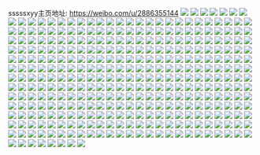 sssssxyy主页地址: https://weibo.com/u/2886355144 
![](https://wx4.sinaimg.cn/mw2000/ac0a48c8ly1h9cc6pucrkj21o0280b29.jpg) 
![](https://wx4.sinaimg.cn/mw2000/ac0a48c8ly1h9cc6h94ryj21u71dn4qq.jpg) 
![](https://wx4.sinaimg.cn/mw2000/ac0a48c8ly1h51f7lzw1rj235s2dcnpd.jpg) 
![](https://wx4.sinaimg.cn/mw2000/ac0a48c8ly1h51f7n8cvcj235s2dcnpe.jpg) 
![](https://wx4.sinaimg.cn/mw2000/ac0a48c8ly1h51f7qugpqj235s2dcu0x.jpg) 
![](https://wx4.sinaimg.cn/mw2000/ac0a48c8ly1h51f7oxm0qj21qy2bx1kx.jpg) 
![](https://wx4.sinaimg.cn/mw2000/ac0a48c8ly1h51f7po3cqj21w62iw7wh.jpg) 
![](https://wx4.sinaimg.cn/mw2000/ac0a48c8ly1h51fet6iypj226q2wzhdu.jpg) 
![](https://wx4.sinaimg.cn/mw2000/ac0a48c8ly1h51fftanraj20qo0k0diu.jpg) 
![](https://wx4.sinaimg.cn/mw2000/ac0a48c8ly1h51f86vq8xj235s2dcnpd.jpg) 
![](https://wx4.sinaimg.cn/mw2000/ac0a48c8ly1h51fcxl5u8j235s2dc1ky.jpg) 
![](https://wx4.sinaimg.cn/mw2000/ac0a48c8ly1h2tf1tirpij20qo0zkac9.jpg) 
![](https://wx4.sinaimg.cn/mw2000/ac0a48c8ly1h1ylp6bw0nj20qo0zk44t.jpg) 
![](https://wx4.sinaimg.cn/mw2000/ac0a48c8ly1gzmlkjppwpj223l2ssu0x.jpg) 
![](https://wx4.sinaimg.cn/mw2000/ac0a48c8ly1gzmlkioz83j228u2zs1ky.jpg) 
![](https://wx4.sinaimg.cn/mw2000/ac0a48c8ly1gzmp5smerdj22by3404qs.jpg) 
![](https://wx4.sinaimg.cn/mw2000/ac0a48c8ly1gzmp7b1hpmj21400u0tca.jpg) 
![](https://wx4.sinaimg.cn/mw2000/ac0a48c8ly1gzmlknxbelj215s0vc7e1.jpg) 
![](https://wx4.sinaimg.cn/mw2000/ac0a48c8ly1gzmp5n3qubj21kw2deqv5.jpg) 
![](https://wx4.sinaimg.cn/mw2000/ac0a48c8ly1gzmlkpy0osj235s2dchdu.jpg) 
![](https://wx4.sinaimg.cn/mw2000/ac0a48c8ly1gzmllqyux8j235s2dcu0y.jpg) 
![](https://wx4.sinaimg.cn/mw2000/ac0a48c8ly1gzmpeg3uwgj21400u0qcw.jpg) 
![](https://wx4.sinaimg.cn/mw2000/ac0a48c8ly1gzmpaq74zlj22dc35s4qq.jpg) 
![](https://wx4.sinaimg.cn/mw2000/ac0a48c8ly1gzmpgd7sjoj20qo0k0ae6.jpg) 
![](https://wx4.sinaimg.cn/mw2000/ac0a48c8ly1gzmpc0ny9mj20u0140n4s.jpg) 
![](https://wx4.sinaimg.cn/mw2000/ac0a48c8ly1gzmpcqccmqj227a2xp7wi.jpg) 
![](https://wx4.sinaimg.cn/mw2000/ac0a48c8ly1gzmpdrxs2ej22sd239kjl.jpg) 
![](https://wx4.sinaimg.cn/mw2000/ac0a48c8ly1gz9wo98hgmj21uc1acgs2.jpg) 
![](https://wx4.sinaimg.cn/mw2000/ac0a48c8ly1gz9wo9lxmmj21uc1acqbv.jpg) 
![](https://wx4.sinaimg.cn/mw2000/ac0a48c8ly1gz9woa3gukj21uc1ac45g.jpg) 
![](https://wx4.sinaimg.cn/mw2000/ac0a48c8ly1gymuvaguykj21100rrti5.jpg) 
![](https://wx4.sinaimg.cn/mw2000/ac0a48c8ly1gymuvblpyzj21zt2nr4qq.jpg) 
![](https://wx4.sinaimg.cn/mw2000/ac0a48c8ly1gymuvclbtlj22dc35sqv6.jpg) 
![](https://wx4.sinaimg.cn/mw2000/ac0a48c8ly1gymuveefzbj22dc35skjm.jpg) 
![](https://wx4.sinaimg.cn/mw2000/ac0a48c8ly1gymuverwx0j21jk15o4fv.jpg) 
![](https://wx4.sinaimg.cn/mw2000/ac0a48c8ly1gymuvgsut2j21tx2fwnpd.jpg) 
![](https://wx4.sinaimg.cn/mw2000/ac0a48c8ly1gymuvhek4kj22ke1xa7wh.jpg) 
![](https://wx4.sinaimg.cn/mw2000/ac0a48c8ly1gymuwmpt2xj22dc35sx6q.jpg) 
![](https://wx4.sinaimg.cn/mw2000/ac0a48c8ly1gymuwn379ej20p60xwaer.jpg) 
![](https://wx4.sinaimg.cn/mw2000/ac0a48c8ly1gx0gmrzydrj21400u0ant.jpg) 
![](https://wx4.sinaimg.cn/mw2000/ac0a48c8ly1gx0glkuawaj20xn18ugwl.jpg) 
![](https://wx4.sinaimg.cn/mw2000/ac0a48c8ly1gx0glno664j20uu154anq.jpg) 
![](https://wx4.sinaimg.cn/mw2000/ac0a48c8ly1gx0gloljt9j235s2dc7wi.jpg) 
![](https://wx4.sinaimg.cn/mw2000/ac0a48c8ly1gx0glur4rrj20og0wlah8.jpg) 
![](https://wx4.sinaimg.cn/mw2000/ac0a48c8ly1gx0glphpshj226l2wsnpe.jpg) 
![](https://wx4.sinaimg.cn/mw2000/ac0a48c8ly1gx0glt1kd4j22112pdu0y.jpg) 
![](https://wx4.sinaimg.cn/mw2000/ac0a48c8ly1gx0gllnauyj233e2bk7wi.jpg) 
![](https://wx4.sinaimg.cn/mw2000/ac0a48c8ly1gx0it8b3hpj21yw1yvqv5.jpg) 
![](https://wx4.sinaimg.cn/mw2000/ac0a48c8ly1gx0ith8bvcj20pu0mnwj2.jpg) 
![](https://wx4.sinaimg.cn/mw2000/ac0a48c8ly1gtz7n0w8thj235s2dcb2a.jpg) 
![](https://wx4.sinaimg.cn/mw2000/0039kQPely1gtz7ks2w5pj62t223ue8202.jpg) 
![](https://wx4.sinaimg.cn/mw2000/0039kQPely1gtz7ktm5kmj635s2dchdv02.jpg) 
![](https://wx4.sinaimg.cn/mw2000/0039kQPely1gtz7km9p45j635s2dc7wk02.jpg) 
![](https://wx4.sinaimg.cn/mw2000/0039kQPely1gtz7l69bwej635s2dcqv702.jpg) 
![](https://wx4.sinaimg.cn/mw2000/0039kQPely1gtz7ryns4ij635s2dcb2c02.jpg) 
![](https://wx4.sinaimg.cn/mw2000/ac0a48c8ly1gtd9re58ozj21401i0e6r.jpg) 
![](https://wx4.sinaimg.cn/mw2000/ac0a48c8ly1gsueu3ss98j21hl0u0aks.jpg) 
![](https://wx4.sinaimg.cn/mw2000/ac0a48c8ly1gsueu46tewj21hg0u0q9t.jpg) 
![](https://wx4.sinaimg.cn/mw2000/ac0a48c8ly1gsufbw6fqvj21ia0u0dnr.jpg) 
![](https://wx4.sinaimg.cn/mw2000/0039kQPely1gs0pmdltplj63402c07wm02.jpg) 
![](https://wx4.sinaimg.cn/mw2000/ac0a48c8ly1gs0pmmpllpj222n340npg.jpg) 
![](https://wx4.sinaimg.cn/mw2000/ac0a48c8ly1gs0pmhx72vj235s2dcu0y.jpg) 
![](https://wx4.sinaimg.cn/mw2000/ac0a48c8ly1gs0pmqq85cj22c0340e86.jpg) 
![](https://wx4.sinaimg.cn/mw2000/ac0a48c8ly1gs0pmnyy6uj20u018zqrc.jpg) 
![](https://wx4.sinaimg.cn/mw2000/ac0a48c8ly1gs0polpz5ej235s2dc1ky.jpg) 
![](https://wx4.sinaimg.cn/mw2000/ac0a48c8ly1gs0pou77z3j22801o01ky.jpg) 
![](https://wx4.sinaimg.cn/mw2000/ac0a48c8ly1gs0pp6gdtzj235s2dcqv6.jpg) 
![](https://wx4.sinaimg.cn/mw2000/ac0a48c8ly1gs0pojkrnpj22dc35shdu.jpg) 
![](https://wx4.sinaimg.cn/mw2000/ac0a48c8ly1gqrmx557q3j235s2dcb29.jpg) 
![](https://wx4.sinaimg.cn/mw2000/ac0a48c8ly1gqqigekjwkj21u02804qq.jpg) 
![](https://wx4.sinaimg.cn/mw2000/ac0a48c8ly1gqqia0lxfpj22lv35snpg.jpg) 
![](https://wx4.sinaimg.cn/mw2000/ac0a48c8ly1gqqia1xe26j22lv35sb2c.jpg) 
![](https://wx4.sinaimg.cn/mw2000/ac0a48c8ly1gqqi9z0760j22lv35sx6r.jpg) 
![](https://wx4.sinaimg.cn/mw2000/ac0a48c8ly1gqqigdph92j22lv35se84.jpg) 
![](https://wx4.sinaimg.cn/mw2000/ac0a48c8ly1gqqigcav9kj22lv35shdw.jpg) 
![](https://wx4.sinaimg.cn/mw2000/ac0a48c8ly1gprjw0sekpj20rs4vz4qs.jpg) 
![](https://wx4.sinaimg.cn/mw2000/ac0a48c8ly1gprjvwvh09j20rs58dqv7.jpg) 
![](https://wx4.sinaimg.cn/mw2000/ac0a48c8ly1gprjw5dpc5j20rs5nt7wk.jpg) 
![](https://wx4.sinaimg.cn/mw2000/ac0a48c8ly1gorlr1xghcj21j021c7wi.jpg) 
![](https://wx4.sinaimg.cn/mw2000/ac0a48c8ly1gorlrow27xj235s2dc4qr.jpg) 
![](https://wx4.sinaimg.cn/mw2000/ac0a48c8ly1gorlr5dngxj21iw21qb2a.jpg) 
![](https://wx4.sinaimg.cn/mw2000/ac0a48c8ly1gorlr64ntyj20xm18u46o.jpg) 
![](https://wx4.sinaimg.cn/mw2000/ac0a48c8ly1gorlrscvtaj23k02o0qv6.jpg) 
![](https://wx4.sinaimg.cn/mw2000/ac0a48c8ly1gorlrlatwoj22c03404qt.jpg) 
![](https://wx4.sinaimg.cn/mw2000/ac0a48c8ly1gnxtq0ffc7j22801o0hdx.jpg) 
![](https://wx4.sinaimg.cn/mw2000/ac0a48c8ly1gnxtq2015dj21o02801l1.jpg) 
![](https://wx4.sinaimg.cn/mw2000/ac0a48c8ly1gnxtq3387zj22801o0kjm.jpg) 
![](https://wx4.sinaimg.cn/mw2000/ac0a48c8ly1gn7ad9mqakj20pn70a1ky.jpg) 
![](https://wx4.sinaimg.cn/mw2000/ac0a48c8ly1gn7adamhd6j20s06f3e82.jpg) 
![](https://wx4.sinaimg.cn/mw2000/ac0a48c8ly1gn7adbt12xj20ya58p7wi.jpg) 
![](https://wx4.sinaimg.cn/mw2000/ac0a48c8ly1gn7add2bfwj20rl6ik7wi.jpg) 
![](https://wx4.sinaimg.cn/mw2000/ac0a48c8ly1gn7ae4zq80j20sg6bk7wi.jpg) 
![](https://wx4.sinaimg.cn/mw2000/ac0a48c8ly1gn7af1lq9zj20pc73f1ky.jpg) 
![](https://wx4.sinaimg.cn/mw2000/ac0a48c8ly1gn0a0kedmnj20ms0kltcb.jpg) 
![](https://wx4.sinaimg.cn/mw2000/ac0a48c8ly1gn0a0kpzp6j20mi0m5q6i.jpg) 
![](https://wx4.sinaimg.cn/mw2000/ac0a48c8ly1gkwrp3hbu4j2190190wuk.jpg) 
![](https://wx4.sinaimg.cn/mw2000/ac0a48c8ly1gkwrp4iocrj2190190jyi.jpg) 
![](https://wx4.sinaimg.cn/mw2000/ac0a48c8ly1gkwrp45irjj2190190dvq.jpg) 
![](https://wx4.sinaimg.cn/mw2000/ac0a48c8ly1gk9s8e5jx9j22801o0b2a.jpg) 
![](https://wx4.sinaimg.cn/mw2000/ac0a48c8ly1gk372b4bcqj215o15ob29.jpg) 
![](https://wx4.sinaimg.cn/mw2000/ac0a48c8ly1gk372c30pnj215o15ohdt.jpg) 
![](https://wx4.sinaimg.cn/mw2000/ac0a48c8ly1gk372deys1j215o15ohdt.jpg) 
![](https://wx4.sinaimg.cn/mw2000/ac0a48c8ly1gk372crpksj215o15oe81.jpg) 
![](https://wx4.sinaimg.cn/mw2000/ac0a48c8ly1gk372bkb2lj20u00u0kb6.jpg) 
![](https://wx4.sinaimg.cn/mw2000/ac0a48c8ly1gk372dxcq4j215o15o7wh.jpg) 
![](https://wx4.sinaimg.cn/mw2000/ac0a48c8ly1gjtxoeknwkj22dc35skjm.jpg) 
![](https://wx4.sinaimg.cn/mw2000/ac0a48c8ly1gjtxp39h59j22dc35sb2a.jpg) 
![](https://wx4.sinaimg.cn/mw2000/ac0a48c8ly1gjtxpthba0j22dc35s1ky.jpg) 
![](https://wx4.sinaimg.cn/mw2000/ac0a48c8ly1gjtxqrflvkj20u00u0qff.jpg) 
![](https://wx4.sinaimg.cn/mw2000/ac0a48c8ly1gjtxr352x9j22dc2dbkjl.jpg) 
![](https://wx4.sinaimg.cn/mw2000/ac0a48c8ly1gjtxrvkhxzj22402tckjl.jpg) 
![](https://wx4.sinaimg.cn/mw2000/ac0a48c8ly1giz6oa7jlyj21s32dcnpd.jpg) 
![](https://wx4.sinaimg.cn/mw2000/ac0a48c8ly1giz6o7w4e7j20xr190x05.jpg) 
![](https://wx4.sinaimg.cn/mw2000/ac0a48c8ly1giz6oe2po1j22dc1s0kjm.jpg) 
![](https://wx4.sinaimg.cn/mw2000/ac0a48c8ly1giz6ofyvabj21401o2kjl.jpg) 
![](https://wx4.sinaimg.cn/mw2000/ac0a48c8ly1giweioi5ikj235s2dc1ky.jpg) 
![](https://wx4.sinaimg.cn/mw2000/ac0a48c8ly1giwekskebsj235s2dc1ky.jpg) 
![](https://wx4.sinaimg.cn/mw2000/ac0a48c8ly1giwel00rh6j235s2dckjn.jpg) 
![](https://wx4.sinaimg.cn/mw2000/ac0a48c8ly1giwel2w0gfj20qo0qo41z.jpg) 
![](https://wx4.sinaimg.cn/mw2000/ac0a48c8ly1giq3zn4ssqj235s2dcb2b.jpg) 
![](https://wx4.sinaimg.cn/mw2000/ac0a48c8ly1giq3ztj0apj21400u0x1o.jpg) 
![](https://wx4.sinaimg.cn/mw2000/ac0a48c8ly1giq3zshnm2j21sc2dsb2g.jpg) 
![](https://wx4.sinaimg.cn/mw2000/ac0a48c8ly1giq3zpgc70j235s2dcb2e.jpg) 
![](https://wx4.sinaimg.cn/mw2000/ac0a48c8ly1ggdkfygy1qj211i11ix0u.jpg) 
![](https://wx4.sinaimg.cn/mw2000/ac0a48c8ly1gg661za666j22c02c04qp.jpg) 
![](https://wx4.sinaimg.cn/mw2000/ac0a48c8ly1gg6621dcckj22c02c0e81.jpg) 
![](https://wx4.sinaimg.cn/mw2000/ac0a48c8ly1gg6622d2ucj23402c04qp.jpg) 
![](https://wx4.sinaimg.cn/mw2000/ac0a48c8ly1gg6623ny9sj22801o0u0x.jpg) 
![](https://wx4.sinaimg.cn/mw2000/ac0a48c8ly1gg6624bf24j21ho1honi5.jpg) 
![](https://wx4.sinaimg.cn/mw2000/ac0a48c8ly1gg6626kmm6j23402c0x6p.jpg) 
![](https://wx4.sinaimg.cn/mw2000/ac0a48c8ly1gg6627qjq7j22c02c0npd.jpg) 
![](https://wx4.sinaimg.cn/mw2000/ac0a48c8ly1gg6629ovyvj22c02c0x6q.jpg) 
![](https://wx4.sinaimg.cn/mw2000/ac0a48c8ly1gg662arsyjj22c02c0b29.jpg) 
![](https://wx4.sinaimg.cn/mw2000/ac0a48c8ly1gg662bxfuzj22c02c0twg.jpg) 
![](https://wx4.sinaimg.cn/mw2000/ac0a48c8ly1gg662d0l3tj21zk1ho7kb.jpg) 
![](https://wx4.sinaimg.cn/mw2000/ac0a48c8ly1gg662e6rokj22c02c0b29.jpg) 
![](https://wx4.sinaimg.cn/mw2000/ac0a48c8ly1gg662fo0kzj22c03404qq.jpg) 
![](https://wx4.sinaimg.cn/mw2000/ac0a48c8ly1gfeez1g927j20yi0eewv4.jpg) 
![](https://wx4.sinaimg.cn/mw2000/ac0a48c8ly1gfeez0urspj20yi0epk7h.jpg) 
![](https://wx4.sinaimg.cn/mw2000/ac0a48c8ly1gf7g2418jlj21pc0yinph.jpg) 
![](https://wx4.sinaimg.cn/mw2000/ac0a48c8ly1gf7g21zu1dj21pc0yi7wj.jpg) 
![](https://wx4.sinaimg.cn/mw2000/ac0a48c8ly1gf7g4317tpj21pc0yie84.jpg) 
![](https://wx4.sinaimg.cn/mw2000/ac0a48c8ly1geq5bzk0o4j20y70mg1kx.jpg) 
![](https://wx4.sinaimg.cn/mw2000/ac0a48c8ly1gemmlhylnvj20yb0yc11m.jpg) 
![](https://wx4.sinaimg.cn/mw2000/ac0a48c8ly1gemmlhky58j20u013xb29.jpg) 
![](https://wx4.sinaimg.cn/mw2000/ac0a48c8ly1gebicoh6laj20k00k0abo.jpg) 
![](https://wx4.sinaimg.cn/mw2000/ac0a48c8ly1gebico530pj20u012rb29.jpg) 
![](https://wx4.sinaimg.cn/mw2000/ac0a48c8ly1gebicqn9k9j219p5v5qv9.jpg) 
![](https://wx4.sinaimg.cn/mw2000/ac0a48c8ly1ge5wm08hp8j23k02o04qs.jpg) 
![](https://wx4.sinaimg.cn/mw2000/ac0a48c8ly1ge5wowh1wvj23402c01l1.jpg) 
![](https://wx4.sinaimg.cn/mw2000/ac0a48c8ly1ge5wlyjg1xj23k02o0u10.jpg) 
![](https://wx4.sinaimg.cn/mw2000/ac0a48c8ly1ge5woyccg5j23k02o0b2d.jpg) 
![](https://wx4.sinaimg.cn/mw2000/ac0a48c8ly1ge5wm23av7j22o03k0u12.jpg) 
![](https://wx4.sinaimg.cn/mw2000/ac0a48c8ly1ge5wlwof0zj23k02o04qt.jpg) 
![](https://wx4.sinaimg.cn/mw2000/ac0a48c8ly1gdx87lvpgij22c02c01ky.jpg) 
![](https://wx4.sinaimg.cn/mw2000/ac0a48c8ly1gdx87at9loj225j25jnpd.jpg) 
![](https://wx4.sinaimg.cn/mw2000/ac0a48c8ly1gdx87k3k5xj22c02c0hdu.jpg) 
![](https://wx4.sinaimg.cn/mw2000/ac0a48c8ly1gdx87i50jbj22c02c07wi.jpg) 
![](https://wx4.sinaimg.cn/mw2000/ac0a48c8ly1gdx87g563dj21xm1xmkjl.jpg) 
![](https://wx4.sinaimg.cn/mw2000/ac0a48c8ly1gdx87eau25j22c02c0u0x.jpg) 
![](https://wx4.sinaimg.cn/mw2000/ac0a48c8ly1gdr8zgk810j20yi0xgnmh.jpg) 
![](https://wx4.sinaimg.cn/mw2000/ac0a48c8ly1gdf76wia48j21pc0yinpe.jpg) 
![](https://wx4.sinaimg.cn/mw2000/ac0a48c8ly1gdf7408lg2j21pc0yi7wk.jpg) 
![](https://wx4.sinaimg.cn/mw2000/ac0a48c8ly1gddlccwm4wj23402c0u0x.jpg) 
![](https://wx4.sinaimg.cn/mw2000/ac0a48c8ly1gddlcehxadj23402c07ru.jpg) 
![](https://wx4.sinaimg.cn/mw2000/ac0a48c8ly1gcdfkxaegyj23402c0npd.jpg) 
![](https://wx4.sinaimg.cn/mw2000/ac0a48c8ly1gaysyvfl6qj22c02c0kjm.jpg) 
![](https://wx4.sinaimg.cn/mw2000/ac0a48c8ly1gaysysdwnuj20u00u07dr.jpg) 
![](https://wx4.sinaimg.cn/mw2000/ac0a48c8ly1gayt04zdjpj22c02c0kjl.jpg) 
![](https://wx4.sinaimg.cn/mw2000/ac0a48c8ly1gayt10txhgj22c02c0e81.jpg) 
![](https://wx4.sinaimg.cn/mw2000/ac0a48c8ly1gayt0z162cj20u00u046e.jpg) 
![](https://wx4.sinaimg.cn/mw2000/ac0a48c8ly1gayt18wvayj22c02c0npd.jpg) 
![](https://wx4.sinaimg.cn/mw2000/ac0a48c8ly1ga86tkvfo6j22c0340b29.jpg) 
![](https://wx4.sinaimg.cn/mw2000/ac0a48c8ly1ga86tj0qydj21uo11cb0m.jpg) 
![](https://wx4.sinaimg.cn/mw2000/ac0a48c8ly1ga86tlhzcdj21401400y8.jpg) 
![](https://wx4.sinaimg.cn/mw2000/ac0a48c8ly1g9mc3q6wuij20rs0fl0ur.jpg) 
![](https://wx4.sinaimg.cn/mw2000/ac0a48c8ly1g9mc1adzhvj20u00u0ah6.jpg) 
![](https://wx4.sinaimg.cn/mw2000/ac0a48c8ly1g8rgkujtozj218g0xc1kx.jpg) 
![](https://wx4.sinaimg.cn/mw2000/ac0a48c8ly1g8rgkzw94tj22c0340b2a.jpg) 
![](https://wx4.sinaimg.cn/mw2000/ac0a48c8ly1g8rgkmoy6lj218g0xc1kx.jpg) 
![](https://wx4.sinaimg.cn/mw2000/ac0a48c8ly1g8rgkswhakj23402c01l0.jpg) 
![](https://wx4.sinaimg.cn/mw2000/ac0a48c8ly1g8rgkw5t0lj22c02c01kx.jpg) 
![](https://wx4.sinaimg.cn/mw2000/ac0a48c8ly1g8rgl1by50j22ni1zknob.jpg) 
![](https://wx4.sinaimg.cn/mw2000/ac0a48c8ly1g7v5hanfgbj20u0140afi.jpg) 
![](https://wx4.sinaimg.cn/mw2000/ac0a48c8ly1g7v5her7zuj20u0140n9y.jpg) 
![](https://wx4.sinaimg.cn/mw2000/ac0a48c8ly1g7v5hih916j21480u0wnh.jpg) 
![](https://wx4.sinaimg.cn/mw2000/ac0a48c8ly1g7v5hlihxtj21400u0gss.jpg) 
![](https://wx4.sinaimg.cn/mw2000/ac0a48c8ly1g7v5h8d1f1j20u0140k4t.jpg) 
![](https://wx4.sinaimg.cn/mw2000/ac0a48c8ly1g7v5hokffij20u0140n4u.jpg) 
![](https://wx4.sinaimg.cn/mw2000/ac0a48c8ly1g6b089lrcqj20j60j6gnx.jpg) 
![](https://wx4.sinaimg.cn/mw2000/ac0a48c8ly1g6b06xpncij21400u0tja.jpg) 
![](https://wx4.sinaimg.cn/mw2000/ac0a48c8gy1g4v1dkgjkfj23402c04qr.jpg) 
![](https://wx4.sinaimg.cn/mw2000/ac0a48c8gy1g4v1dogk69j23402c0kjm.jpg) 
![](https://wx4.sinaimg.cn/mw2000/ac0a48c8gy1g4v1dr83sjj23402c0qkb.jpg) 
![](https://wx4.sinaimg.cn/mw2000/ac0a48c8ly1g3pzs27ykxj23402c04qp.jpg) 
![](https://wx4.sinaimg.cn/mw2000/ac0a48c8ly1g3jsxy96yuj21w01w0u1a.jpg) 
![](https://wx4.sinaimg.cn/mw2000/ac0a48c8ly1g3jst5v4c5j21w01f44qx.jpg) 
![](https://wx4.sinaimg.cn/mw2000/ac0a48c8ly1g3jsva537lj21w01w0b2i.jpg) 
![](https://wx4.sinaimg.cn/mw2000/ac0a48c8ly1g3jsvgc0zvj22c02c04qq.jpg) 
![](https://wx4.sinaimg.cn/mw2000/ac0a48c8ly1g3jsvcmfbbj23402c0hdt.jpg) 
![](https://wx4.sinaimg.cn/mw2000/ac0a48c8ly1g3jsvncasjj22c02c0nph.jpg) 
![](https://wx4.sinaimg.cn/mw2000/ac0a48c8ly1g2qujdkg1vj23402c0x6r.jpg) 
![](https://wx4.sinaimg.cn/mw2000/ac0a48c8ly1g2qujo3ybej23402c0e82.jpg) 
![](https://wx4.sinaimg.cn/mw2000/ac0a48c8ly1g2qujjo0l9j23402c01l0.jpg) 
![](https://wx4.sinaimg.cn/mw2000/ac0a48c8ly1g2qujr3q9lj21w01f0e81.jpg) 
![](https://wx4.sinaimg.cn/mw2000/ac0a48c8ly1g2qulivzrqj21w01w04qr.jpg) 
![](https://wx4.sinaimg.cn/mw2000/ac0a48c8ly1g2qukzq4vaj21w01f07ws.jpg) 
![](https://wx4.sinaimg.cn/mw2000/ac0a48c8ly1g2qul9e3gwj23402c07wk.jpg) 
![](https://wx4.sinaimg.cn/mw2000/ac0a48c8ly1g2qulbgu06j21m917s7mn.jpg) 
![](https://wx4.sinaimg.cn/mw2000/ac0a48c8ly1g2qulq3yxtj21w01f0hdu.jpg) 
![](https://wx4.sinaimg.cn/mw2000/ac0a48c8ly1g1yh8g88dzj20u00u0b1m.jpg) 
![](https://wx4.sinaimg.cn/mw2000/ac0a48c8ly1g0qwyp6ri7j227v1o0npg.jpg) 
![](https://wx4.sinaimg.cn/mw2000/ac0a48c8ly1g0qwz0y4kcj227v1o0x6s.jpg) 
![](https://wx4.sinaimg.cn/mw2000/ac0a48c8ly1g0qwzwh84kj20rs0kun3w.jpg) 
![](https://wx4.sinaimg.cn/mw2000/ac0a48c8ly1g0qwz21ixbj21400u0adi.jpg) 
![](https://wx4.sinaimg.cn/mw2000/ac0a48c8ly1g0qwzqcfy0j23402c0qv6.jpg) 
![](https://wx4.sinaimg.cn/mw2000/ac0a48c8ly1g0qwzvd7mkj22c0340npe.jpg) 
![](https://wx4.sinaimg.cn/mw2000/ac0a48c8ly1g0qwyiah7nj22c02c0npd.jpg) 
![](https://wx4.sinaimg.cn/mw2000/ac0a48c8ly1g0qwzxijoqj20rs0kuafv.jpg) 
![](https://wx4.sinaimg.cn/mw2000/ac0a48c8ly1g0qx006w8pj21hc1401ky.jpg) 
![](https://wx4.sinaimg.cn/mw2000/ac0a48c8ly1g0mlue8iglj23402c0hdu.jpg) 
![](https://wx4.sinaimg.cn/mw2000/ac0a48c8ly1fzlmbp18i8j20dq0qttg9.jpg) 
![](https://wx4.sinaimg.cn/mw2000/ac0a48c8ly1fzlmaxo63vj20k00qotbu.jpg) 
![](https://wx4.sinaimg.cn/mw2000/ac0a48c8ly1fzkfox9w58j22c0340u0x.jpg) 
![](https://wx4.sinaimg.cn/mw2000/ac0a48c8ly1fzkfpahv4cj22c0340hdu.jpg) 
![](https://wx4.sinaimg.cn/mw2000/ac0a48c8ly1fywns9msz5j23402c01kx.jpg) 
![](https://wx4.sinaimg.cn/mw2000/ac0a48c8ly1fywnrsaf8qj22c02c04pj.jpg) 
![](https://wx4.sinaimg.cn/mw2000/ac0a48c8ly1fywnkacyb2j20k00k0jul.jpg) 
![](https://wx4.sinaimg.cn/mw2000/ac0a48c8ly1fywnkelzjtj23402c0hdt.jpg) 
![](https://wx4.sinaimg.cn/mw2000/ac0a48c8ly1fywnk42j4oj22c02c0e81.jpg) 
![](https://wx4.sinaimg.cn/mw2000/ac0a48c8ly1fywnk9wdrzj23402c07wi.jpg) 
![](https://wx4.sinaimg.cn/mw2000/ac0a48c8ly1fyqgacrejxj21w01f01l1.jpg) 
![](https://wx4.sinaimg.cn/mw2000/ac0a48c8ly1fy230nv6yyj20k00k0ae6.jpg) 
![](https://wx4.sinaimg.cn/mw2000/ac0a48c8ly1fy230ryit7j21o01o04qq.jpg) 
![](https://wx4.sinaimg.cn/mw2000/ac0a48c8ly1fy230w6mjrj21o01o0b2a.jpg) 
![](https://wx4.sinaimg.cn/mw2000/ac0a48c8ly1fy2323pndfj23402c0b29.jpg) 
![](https://wx4.sinaimg.cn/mw2000/ac0a48c8ly1fy2320li05j22c02c01kx.jpg) 
![](https://wx4.sinaimg.cn/mw2000/ac0a48c8ly1fy23263rlaj23402c0e81.jpg) 
![](https://wx4.sinaimg.cn/mw2000/ac0a48c8ly1fxt8uzlcarj23402c0kjn.jpg) 
![](https://wx4.sinaimg.cn/mw2000/ac0a48c8ly1fxt8udjq68j23402c0u0z.jpg) 
![](https://wx4.sinaimg.cn/mw2000/ac0a48c8ly1fxt8ufs5gkj22c0340npd.jpg) 
![](https://wx4.sinaimg.cn/mw2000/ac0a48c8ly1fxt8utgelsj227v1o0x6s.jpg) 
![](https://wx4.sinaimg.cn/mw2000/ac0a48c8ly1fxt8uvsh9qj227v1o0qv5.jpg) 
![](https://wx4.sinaimg.cn/mw2000/ac0a48c8ly1fxt8uo1qd8j227v1o04qs.jpg) 
![](https://wx4.sinaimg.cn/mw2000/ac0a48c8ly1fxt8ujmlbpj23402c01ky.jpg) 
![](https://wx4.sinaimg.cn/mw2000/ac0a48c8ly1fxt8uh7natj23402c0tyf.jpg) 
![](https://wx4.sinaimg.cn/mw2000/ac0a48c8ly1fxt8v15n6lj23402c01fa.jpg) 
![](https://wx4.sinaimg.cn/mw2000/ac0a48c8ly1fxpcdzxt1jj213y0u0448.jpg) 
![](https://wx4.sinaimg.cn/mw2000/ac0a48c8ly1fxpcbuf3orj213y0u0td1.jpg) 
![](https://wx4.sinaimg.cn/mw2000/ac0a48c8ly1fxpcdcsramj20u00u0dk9.jpg) 
![](https://wx4.sinaimg.cn/mw2000/ac0a48c8ly1fxpcd9uw2xj21400u079q.jpg) 
![](https://wx4.sinaimg.cn/mw2000/ac0a48c8ly1fxpcdaulu5j21hc1404c4.jpg) 
![](https://wx4.sinaimg.cn/mw2000/ac0a48c8ly1fxpcep1jh3j23402c0b2e.jpg) 
![](https://wx4.sinaimg.cn/mw2000/ac0a48c8ly1fxpcbw5xjyj21400u0k8n.jpg) 
![](https://wx4.sinaimg.cn/mw2000/ac0a48c8ly1fxpcbypnf4j227v1o0b29.jpg) 
![](https://wx4.sinaimg.cn/mw2000/ac0a48c8ly1fxpcf6g668j227v1o0b29.jpg) 
![](https://wx4.sinaimg.cn/mw2000/ac0a48c8ly1fxliq0f2iej20yi0yiqv5.jpg) 
![](https://wx4.sinaimg.cn/mw2000/ac0a48c8ly1fxld2z70lgj21900u079d.jpg) 
![](https://wx4.sinaimg.cn/mw2000/ac0a48c8ly1fxld31n9e1j20u0190gqm.jpg) 
![](https://wx4.sinaimg.cn/mw2000/ac0a48c8ly1fxld32pf1dj20u01900za.jpg) 
![](https://wx4.sinaimg.cn/mw2000/ac0a48c8ly1fxabppthoqj20qo0qodo2.jpg) 
![](https://wx4.sinaimg.cn/mw2000/ac0a48c8ly1fxabpqyl6zj20qo0qo102.jpg) 
![](https://wx4.sinaimg.cn/mw2000/ac0a48c8ly1fxabq684bvj20qo0qojzl.jpg) 
![](https://wx4.sinaimg.cn/mw2000/ac0a48c8ly1fx4imzn61uj227v1o0x6r.jpg) 
![](https://wx4.sinaimg.cn/mw2000/ac0a48c8ly1fx4incjlr7j22801o0kjo.jpg) 
![](https://wx4.sinaimg.cn/mw2000/ac0a48c8ly1fx4iowxegzj20yi0yinpd.jpg) 
![](https://wx4.sinaimg.cn/mw2000/ac0a48c8ly1fx4imo7j8tj20yi0oehdt.jpg) 
![](https://wx4.sinaimg.cn/mw2000/ac0a48c8ly1fx27gyit7hj20j60j6q3j.jpg) 
![](https://wx4.sinaimg.cn/mw2000/ac0a48c8ly1fx27h0jvezj21o01o07r9.jpg) 
![](https://wx4.sinaimg.cn/mw2000/ac0a48c8ly1fx27hmq4a2j208c07q74h.jpg) 
![](https://wx4.sinaimg.cn/mw2000/ac0a48c8ly1fwt150y0quj20j61cydk9.jpg) 
![](https://wx4.sinaimg.cn/mw2000/ac0a48c8ly1fwmu8davdyj20yi0puwux.jpg) 
![](https://wx4.sinaimg.cn/mw2000/ac0a48c8ly1fwmu8m9ty0j20yi0puww1.jpg) 
![](https://wx4.sinaimg.cn/mw2000/ac0a48c8ly1fwmu8xyhcdj20yi0pu197.jpg) 
![](https://wx4.sinaimg.cn/mw2000/ac0a48c8ly1fwmu8zt7ubj20qo0qo0y1.jpg) 
![](https://wx4.sinaimg.cn/mw2000/ac0a48c8ly1fwmua8vfxdj20qo0qownk.jpg) 
![](https://wx4.sinaimg.cn/mw2000/ac0a48c8ly1fwmu93t5osj20yi0puwv6.jpg) 
![](https://wx4.sinaimg.cn/mw2000/ac0a48c8ly1fwj1i555tgj22o92o9kjl.jpg) 
![](https://wx4.sinaimg.cn/mw2000/ac0a48c8ly1fwj1hzd4qfj22gr3a9qv6.jpg) 
![](https://wx4.sinaimg.cn/mw2000/ac0a48c8ly1fwj1iah0plj22gr3a97wh.jpg) 
![](https://wx4.sinaimg.cn/mw2000/ac0a48c8ly1fwj1imenbbj22o92001kx.jpg) 
![](https://wx4.sinaimg.cn/mw2000/ac0a48c8ly1fwj1ih05l9j22gr3a9hdt.jpg) 
![](https://wx4.sinaimg.cn/mw2000/ac0a48c8ly1fwj1iwvn5cj22gr3a9qv5.jpg) 
![](https://wx4.sinaimg.cn/mw2000/ac0a48c8ly1fwi4ahv82hj20yi0yi4qq.jpg) 
![](https://wx4.sinaimg.cn/mw2000/ac0a48c8ly1fwi4a5gfvnj20yi0yiu0x.jpg) 
![](https://wx4.sinaimg.cn/mw2000/ac0a48c8ly1fwi4abyc87j20yi0yib2a.jpg) 
![](https://wx4.sinaimg.cn/mw2000/ac0a48c8gy1fvw7yvvuz0j21400u0tgu.jpg) 
![](https://wx4.sinaimg.cn/mw2000/ac0a48c8gy1fvw7yv3pzej20zk0qo4db.jpg) 
![](https://wx4.sinaimg.cn/mw2000/ac0a48c8gy1fvw7ywmtgkj21400u0jzq.jpg) 
![](https://wx4.sinaimg.cn/mw2000/ac0a48c8gy1fvw7yxcejej21400u0gtr.jpg) 
![](https://wx4.sinaimg.cn/mw2000/ac0a48c8gy1fvw7yxz3l6j213y0u0tdd.jpg) 
![](https://wx4.sinaimg.cn/mw2000/ac0a48c8gy1fvw7yyj82kj213y0u0dk5.jpg) 
![](https://wx4.sinaimg.cn/mw2000/ac0a48c8ly1fvfpqviofjj22c02c0kjl.jpg) 
![](https://wx4.sinaimg.cn/mw2000/ac0a48c8ly1fvfpqtg5c1j21hc140n3u.jpg) 
![](https://wx4.sinaimg.cn/mw2000/ac0a48c8ly1fv7xesrk3oj21401404qp.jpg) 
![](https://wx4.sinaimg.cn/mw2000/ac0a48c8ly1fuzm6mowndj20yi0puhdt.jpg) 
![](https://wx4.sinaimg.cn/mw2000/ac0a48c8ly1fuzm6pia5fj21hc140k3m.jpg) 
![](https://wx4.sinaimg.cn/mw2000/ac0a48c8ly1fut2hoxsitj20yi0yi7wi.jpg) 
![](https://wx4.sinaimg.cn/mw2000/ac0a48c8ly1fupn2yni6hj22c02c0u0x.jpg) 
![](https://wx4.sinaimg.cn/mw2000/ac0a48c8ly1fupn33rh33j23402c0npd.jpg) 
![](https://wx4.sinaimg.cn/mw2000/ac0a48c8ly1fupn38kdr4j2140140wpa.jpg) 
![](https://wx4.sinaimg.cn/mw2000/ac0a48c8ly1fufizi56scj20ge0e0dhk.jpg) 
![](https://wx4.sinaimg.cn/mw2000/ac0a48c8ly1fuay29a08zj20yi0pu4qp.jpg) 
![](https://wx4.sinaimg.cn/mw2000/ac0a48c8ly1fuay32g7kjj20yi0pu4qp.jpg) 
![](https://wx4.sinaimg.cn/mw2000/ac0a48c8ly1fuay1mq4znj20yi0pue81.jpg) 
![](https://wx4.sinaimg.cn/mw2000/ac0a48c8ly1ftvuxk29vhj21hc1hcx0b.jpg) 
![](https://wx4.sinaimg.cn/mw2000/ac0a48c8ly1ftvuxno4h7j22c02c0kjm.jpg) 
![](https://wx4.sinaimg.cn/mw2000/ac0a48c8ly1ftvuxksnf2j20u00u0dj8.jpg) 
![](https://wx4.sinaimg.cn/mw2000/ac0a48c8ly1ftvuxgh7l7j21hc1407l2.jpg) 
![](https://wx4.sinaimg.cn/mw2000/ac0a48c8ly1ftu285jwt7j20hs0hsdgt.jpg) 
![](https://wx4.sinaimg.cn/mw2000/ac0a48c8ly1ftowlg0m2aj22c02c0hdt.jpg) 
![](https://wx4.sinaimg.cn/mw2000/ac0a48c8ly1ftowl4qacwj20u00u04qp.jpg) 
![](https://wx4.sinaimg.cn/mw2000/ac0a48c8ly1ftowl60hnij22c03401ky.jpg) 
![](https://wx4.sinaimg.cn/mw2000/ac0a48c8ly1ftejiikft7j21400u0thb.jpg) 
![](https://wx4.sinaimg.cn/mw2000/ac0a48c8ly1ftejihwcyaj23k02o0hdw.jpg) 
![](https://wx4.sinaimg.cn/mw2000/ac0a48c8ly1ftejijrktlj23k02o0u0z.jpg) 
![](https://wx4.sinaimg.cn/mw2000/ac0a48c8ly1ft8pcai4ytj21400u0dpu.jpg) 
![](https://wx4.sinaimg.cn/mw2000/ac0a48c8ly1ft8pc9xqtuj20u01404fe.jpg) 
![](https://wx4.sinaimg.cn/mw2000/ac0a48c8ly1ft8pcatgq5j21400u0tfm.jpg) 
![](https://wx4.sinaimg.cn/mw2000/ac0a48c8ly1ft8pc8obxkj21400u07ee.jpg) 
![](https://wx4.sinaimg.cn/mw2000/ac0a48c8ly1ft8pc87db0j21400u01kx.jpg) 
![](https://wx4.sinaimg.cn/mw2000/ac0a48c8ly1ft8pc6z4lsj21400u0dpx.jpg) 
![](https://wx4.sinaimg.cn/mw2000/ac0a48c8ly1ft8pcbmqu8j21400u0gva.jpg) 
![](https://wx4.sinaimg.cn/mw2000/ac0a48c8ly1ft8pc91x9gj21400u00zc.jpg) 
![](https://wx4.sinaimg.cn/mw2000/ac0a48c8ly1ft8pcbyqacj21400u0k16.jpg) 
![](https://wx4.sinaimg.cn/mw2000/ac0a48c8ly1ft7kfh9w7xj22c02c0e81.jpg) 
![](https://wx4.sinaimg.cn/mw2000/ac0a48c8ly1ft7kfjhrp7j21o0190qv5.jpg) 
![](https://wx4.sinaimg.cn/mw2000/ac0a48c8ly1ft7kfmeku9j21o0190e82.jpg) 
![](https://wx4.sinaimg.cn/mw2000/ac0a48c8ly1fsurtp8kl5j20qo0qojxb.jpg) 
![](https://wx4.sinaimg.cn/mw2000/ac0a48c8ly1fsurtqatwfj20qo0qodm5.jpg) 
![](https://wx4.sinaimg.cn/mw2000/ac0a48c8ly1fsikzqinemj20dm0dmdh3.jpg) 
![](https://wx4.sinaimg.cn/mw2000/ac0a48c8ly1fppxbceq76j20qo0qotf7.jpg) 
![](https://wx4.sinaimg.cn/mw2000/ac0a48c8ly1fppxbbik40j20qo0qo439.jpg) 
![](https://wx4.sinaimg.cn/mw2000/ac0a48c8ly1fppxbddr3cj20qo0qoq8b.jpg) 
![](https://wx4.sinaimg.cn/mw2000/ac0a48c8ly1fppxbenq3fj20zk0qodpj.jpg) 
![](https://wx4.sinaimg.cn/mw2000/ac0a48c8ly1fppxbfqo9fj20zk0qoak6.jpg) 
![](https://wx4.sinaimg.cn/mw2000/ac0a48c8ly1fppxbgnrmvj20qo0qojyl.jpg) 
![](https://wx4.sinaimg.cn/mw2000/ac0a48c8ly1fpicyb120pj20qo0qoq8t.jpg) 
![](https://wx4.sinaimg.cn/mw2000/ac0a48c8ly1fpicyjs3d5j20qo0qoq95.jpg) 
![](https://wx4.sinaimg.cn/mw2000/ac0a48c8ly1fpicyog32rj21bf0qo43p.jpg) 
